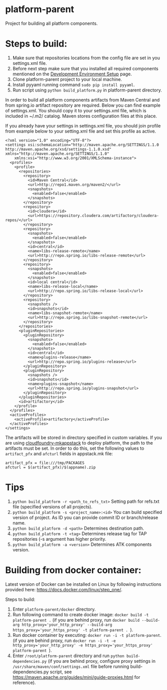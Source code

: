 # platform-parent
Project for building all platform components.

# Steps to build:

 1. Make sure that repositories locations from the config file are set in you settings.xml file.
 1. Before next step make sure that you installed all required components mentioned on the [Development Environment Setup](https://github.com/trustedanalytics/platform-wiki/wiki/Development-Environment-Setup) page.
 1. Clone platform-parent project to your local machine.
 1. Install pyyaml running command ```sudo pip install pyyaml```.
 1. Run script using ```python build_platform.py``` in platform-parent directory.

In order to build all platform components artifacts from Maven Central and from spring.io artifact repository are required. Below you can find example of settings.xml. You should copy it to your settings.xml file, which is included in ~/.m2/ catalog. Maven stores configuration files at this place. 

If you already have your settings in settings.xml file, you should join profile from example below to your setting.xml file and set this profile as active.

```
<?xml version="1.0" encoding="UTF-8"?>
<settings xsi:schemaLocation="http://maven.apache.org/SETTINGS/1.1.0 http://maven.apache.org/xsd/settings-1.1.0.xsd" xmlns="http://maven.apache.org/SETTINGS/1.1.0"
    xmlns:xsi="http://www.w3.org/2001/XMLSchema-instance">
  <profiles>
    <profile>
      <repositories>
        <repository>
          <id>Maven Central</id>
          <url>http://repo1.maven.org/maven2/</url>
          <snapshots>
            <enabled>false</enabled>
          </snapshots>
        </repository> 
        <repository>
          <id>cloudera</id>
          <url>https://repository.cloudera.com/artifactory/cloudera-repos/</url>
        </repository>
        <repository>
          <snapshots>
            <enabled>false</enabled>
          </snapshots>
          <id>central</id>
          <name>libs-release-remote</name>
          <url>http://repo.spring.io/libs-release-remote</url>
        </repository>
        <repository>
          <snapshots>
            <enabled>false</enabled>
          </snapshots>
          <id>local central</id>
          <name>libs-release-local</name>
          <url>http://repo.spring.io/libs-release-local</url>
        </repository>
        <repository>
          <snapshots />
          <id>snapshots</id>
          <name>libs-snapshot-remote</name>
          <url>http://repo.spring.io/libs-snapshot-remote</url>
        </repository>
      </repositories>
      <pluginRepositories>
        <pluginRepository>
          <snapshots>
            <enabled>false</enabled>
          </snapshots>
          <id>central</id>
          <name>plugins-release</name>
          <url>http://repo.spring.io/plugins-release</url>
        </pluginRepository>
        <pluginRepository>
          <snapshots />
          <id>snapshots</id>
          <name>plugins-snapshot</name>
          <url>http://repo.spring.io/plugins-snapshot</url>
        </pluginRepository>
      </pluginRepositories>
      <id>artifactory</id>
    </profile>
  </profiles>
  <activeProfiles>
    <activeProfile>artifactory</activeProfile>
  </activeProfiles>
</settings>
```

The artifacts will be stored in directory specified in custom variables. If you are using [cloudfoundry-mkappstack](https://github.com/trustedanalytics/cloudfoundry-mkappstack) to deploy platform, the path to the artifacts must be set. In order to do this, set the following values to ```artifact_pfx``` and ```afcturl``` fields in appstack.mk file:

```
artifact_pfx = file:///tmp/PACKAGES
afcturl = $(artifact_pfx)/$(appname).zip
```

# Tips
  1. ```python build_platform -r <path_to_refs_txt>``` Setting path for refs.txt file (specified versions of all projects).
  1. ```python build_platform -s <project_name>:<id>``` You can build specified version of project. As ID you can provide commit ID or branch/release name.
  1. ```python build_platform -d <path>``` Determines destination path.
  1. ```python build_platform -t <tag>``` Determines release tag for TAP repositories (-s argument has higher priority.
  1. ```python build_platform -a <version>``` Determines ATK components version.

# Building from docker container:

Latest version of Docker can be installed on Linux by following instructions provided here: https://docs.docker.com/linux/step_one/.

Steps to build:
  1. Enter ```platform-parent/docker``` directory.
  1. Run following command to create docker image: ```docker build -t platform-parent .```
     (if you are behind proxy, run ```docker build --build-arg http_proxy='your_http_proxy' --build-arg https_proxy='your_https_proxy' -t platform-parent . ```).
  1. Run docker container by executing: ```docker run -i -t platform-parent```.
     (if you are behind proxy, run ```docker run -i -t -e http_proxy='your_http_proxy' -e https_proxy='your_https_proxy' platform-parent ```).
  1. Enter ```/root/platform-parent``` directory and run ```python build-dependencies.py```
     (if you are behind proxy, configure proxy settings in ```/usr/share/maven/conf/settings.xml``` file before running build-dependencies.py script, see https://maven.apache.org/guides/mini/guide-proxies.html for reference).

